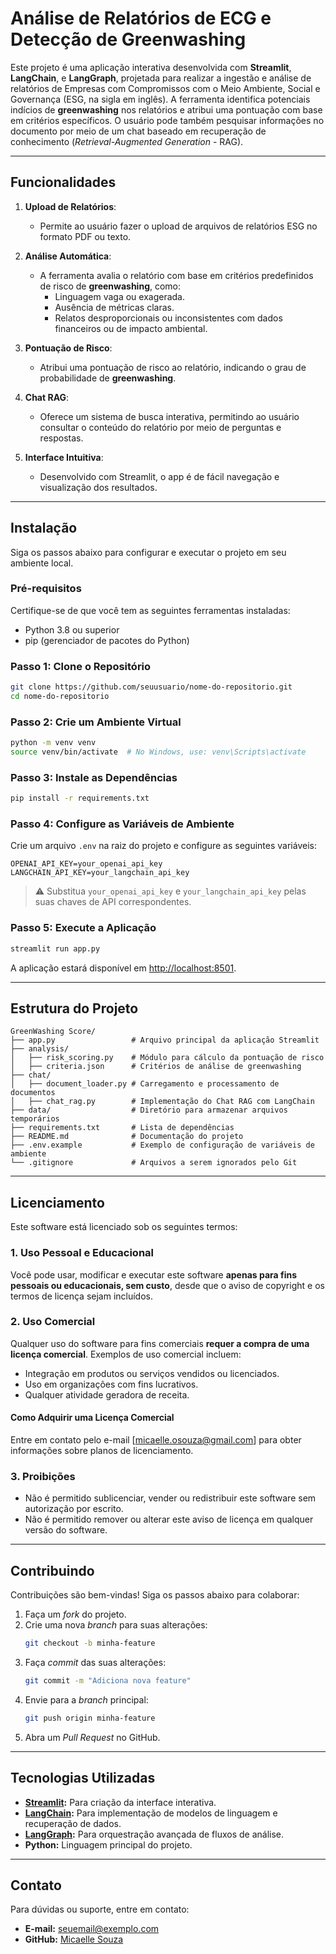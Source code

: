 # **Análise de Relatórios de ECG e Detecção de Greenwashing**

Este projeto é uma aplicação interativa desenvolvida com **Streamlit**, **LangChain**, e **LangGraph**, projetada para realizar a ingestão e análise de relatórios de Empresas com Compromissos com o Meio Ambiente, Social e Governança (ESG, na sigla em inglês). A ferramenta identifica potenciais indícios de **greenwashing** nos relatórios e atribui uma pontuação com base em critérios específicos. O usuário pode também pesquisar informações no documento por meio de um chat baseado em recuperação de conhecimento (*Retrieval-Augmented Generation* - RAG).

---

## **Funcionalidades**
1. **Upload de Relatórios**:
   - Permite ao usuário fazer o upload de arquivos de relatórios ESG no formato PDF ou texto.
   
2. **Análise Automática**:
   - A ferramenta avalia o relatório com base em critérios predefinidos de risco de **greenwashing**, como:
     - Linguagem vaga ou exagerada.
     - Ausência de métricas claras.
     - Relatos desproporcionais ou inconsistentes com dados financeiros ou de impacto ambiental.

3. **Pontuação de Risco**:
   - Atribui uma pontuação de risco ao relatório, indicando o grau de probabilidade de **greenwashing**.

4. **Chat RAG**:
   - Oferece um sistema de busca interativa, permitindo ao usuário consultar o conteúdo do relatório por meio de perguntas e respostas.

5. **Interface Intuitiva**:
   - Desenvolvido com Streamlit, o app é de fácil navegação e visualização dos resultados.

---

## **Instalação**
Siga os passos abaixo para configurar e executar o projeto em seu ambiente local.

### **Pré-requisitos**
Certifique-se de que você tem as seguintes ferramentas instaladas:
- Python 3.8 ou superior
- pip (gerenciador de pacotes do Python)

### **Passo 1: Clone o Repositório**
```bash
git clone https://github.com/seuusuario/nome-do-repositorio.git
cd nome-do-repositorio
```

### **Passo 2: Crie um Ambiente Virtual**
```bash
python -m venv venv
source venv/bin/activate  # No Windows, use: venv\Scripts\activate
```

### **Passo 3: Instale as Dependências**
```bash
pip install -r requirements.txt
```

### **Passo 4: Configure as Variáveis de Ambiente**
Crie um arquivo `.env` na raiz do projeto e configure as seguintes variáveis:
```env
OPENAI_API_KEY=your_openai_api_key
LANGCHAIN_API_KEY=your_langchain_api_key
```

> ⚠️ Substitua `your_openai_api_key` e `your_langchain_api_key` pelas suas chaves de API correspondentes.

### **Passo 5: Execute a Aplicação**
```bash
streamlit run app.py
```

A aplicação estará disponível em [http://localhost:8501](http://localhost:8501).

---

## **Estrutura do Projeto**

```plaintext
GreenWashing Score/
├── app.py                 # Arquivo principal da aplicação Streamlit
├── analysis/
│   ├── risk_scoring.py    # Módulo para cálculo da pontuação de risco
│   ├── criteria.json      # Critérios de análise de greenwashing
├── chat/
│   ├── document_loader.py # Carregamento e processamento de documentos
│   ├── chat_rag.py        # Implementação do Chat RAG com LangChain
├── data/                  # Diretório para armazenar arquivos temporários
├── requirements.txt       # Lista de dependências
├── README.md              # Documentação do projeto
├── .env.example           # Exemplo de configuração de variáveis de ambiente
└── .gitignore             # Arquivos a serem ignorados pelo Git
```

---

## **Licenciamento**
Este software está licenciado sob os seguintes termos:

### **1. Uso Pessoal e Educacional**
Você pode usar, modificar e executar este software **apenas para fins pessoais ou educacionais, sem custo**, desde que o aviso de copyright e os termos de licença sejam incluídos.

### **2. Uso Comercial**
Qualquer uso do software para fins comerciais **requer a compra de uma licença comercial**. Exemplos de uso comercial incluem:
- Integração em produtos ou serviços vendidos ou licenciados.
- Uso em organizações com fins lucrativos.
- Qualquer atividade geradora de receita.

#### Como Adquirir uma Licença Comercial
Entre em contato pelo e-mail [micaelle.osouza@gmail.com] para obter informações sobre planos de licenciamento.

### **3. Proibições**
- Não é permitido sublicenciar, vender ou redistribuir este software sem autorização por escrito.
- Não é permitido remover ou alterar este aviso de licença em qualquer versão do software.

---

## **Contribuindo**
Contribuições são bem-vindas! Siga os passos abaixo para colaborar:

1. Faça um *fork* do projeto.
2. Crie uma nova *branch* para suas alterações:
   ```bash
   git checkout -b minha-feature
   ```
3. Faça *commit* das suas alterações:
   ```bash
   git commit -m "Adiciona nova feature"
   ```
4. Envie para a *branch* principal:
   ```bash
   git push origin minha-feature
   ```
5. Abra um *Pull Request* no GitHub.

---

## **Tecnologias Utilizadas**
- **[Streamlit](https://streamlit.io/):** Para criação da interface interativa.
- **[LangChain](https://www.langchain.com/):** Para implementação de modelos de linguagem e recuperação de dados.
- **[LangGraph](https://github.com/langgraph):** Para orquestração avançada de fluxos de análise.
- **Python:** Linguagem principal do projeto.

---

## **Contato**
Para dúvidas ou suporte, entre em contato:
- **E-mail:** seuemail@exemplo.com
- **GitHub:** [Micaelle Souza](https://github.com/micaelleos)

